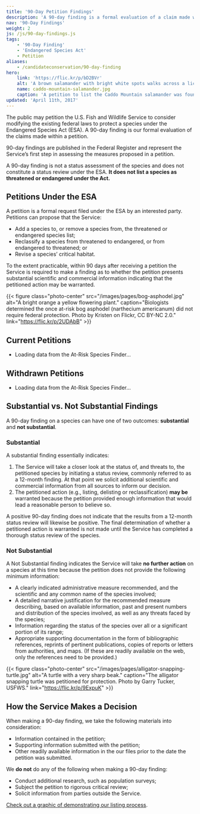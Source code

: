 ```yaml
---
title: '90-Day Petition Findings'
description: 'A 90-day finding is a formal evaluation of a claim made within a petition under the Endangered Species Act that the U.S. Fish and Wildlife Service consider modifications to the existing federal laws to protect a species. It does not list a species as protected.'
nav: '90-Day Findings'
weight: 2
js: /js/90-day-findings.js
tags:
    - '90-Day Finding'
    - 'Endangered Species Act'
    - Petition
aliases:
    - /candidateconservation/90-day-finding
hero:
    link: 'https://flic.kr/p/bD2BVr'
    alt: 'A brown salamander with bright white spots walks across a lichen covered rock'
    name: caddo-mountain-salamander.jpg
    caption: 'A petition to list the Caddo Mountain salamander was found to be “not substantial” in June 2015. Photo by <a href="https://www.flickr.com/photos/38984611@N03/">Aposematic herpetologist</a>, <a href="https://creativecommons.org/licenses/by-nc/2.0/legalcode">CC-BY-NC 2.0</a>.'
updated: 'April 11th, 2017'
---
```


The public may petition the U.S. Fish and Wildlife Service to consider modifying the existing federal laws to protect a species under the Endangered Species Act (ESA). A 90-day finding is our formal evaluation of the claims made within a petition.

90-day findings are published in the Federal Register and represent the Service’s first step in assessing the measures proposed in a petition.

A 90-day finding is not a status assessment of the species and does not constitute a status review under the ESA. **It does not list a species as threatened or endangered under the Act.**

## Petitions Under the ESA

A petition is a formal request filed under the ESA by an interested party. Petitions can propose that the Service:

- Add a species to, or remove a species from, the threatened or endangered species list;
- Reclassify a species from threatened to endangered, or from endangered to threatened; or
- Revise a species’ critical habitat.

To the extent practicable, within 90 days after receiving a petition the Service is required to make a finding as to whether the petition presents substantial scientific and commercial information indicating that the petitioned action may be warranted.

{{< figure class="photo-center" src="/images/pages/bog-asphodel.jpg" alt="A bright orange a yellow flowering plant." caption="Biologists determined the once at-risk bog asphodel (narthecium americanum) did not require federal protection. Photo by Kristen on Flickr, CC BY-NC 2.0." link="https://flic.kr/p/2UDAbB" >}}

## Current Petitions

<ul class="current-petitions fade-list">
  <li>Loading data from the At-Risk Species Finder...</li>
</ul>

## Withdrawn Petitions

<ul class="withdrawn-petitions fade-list">
  <li>Loading data from the At-Risk Species Finder...</li>
</ul>

## Substantial vs. Not Substantial Findings

A 90-day finding on a species can have one of two outcomes: **substantial** and **not substantial**.

### Substantial

A substantial finding essentially indicates:

1. The Service will take a closer look at the status of, and threats to, the petitioned species by initiating a status review, commonly referred to as a 12-month finding. At that point we solicit additional scientific and commercial information from all sources to inform our decision.
2. The petitioned action (e.g., listing, delisting or reclassification) **may be** warranted because the petition provided enough information that would lead a reasonable person to believe so.

A positive 90-day finding does not indicate that the results from a 12-month status review will likewise be positive. The final determination of whether a petitioned action is warranted is not made until the Service has completed a thorough status review of the species.

### Not Substantial

A Not Substantial finding indicates the Service will take **no further action** on a species at this time because the petition does not provide the following minimum information:

- A clearly indicated administrative measure recommended, and the scientific and any common name of the species involved;
- A detailed narrative justification for the recommended measure describing, based on available information, past and present numbers and distribution of the species involved, as well as any threats faced by the species;
- Information regarding the status of the species over all or a significant portion of its range;
- Appropriate supporting documentation in the form of bibliographic references, reprints of pertinent publications, copies of reports or letters from authorities, and maps. (If these are readily available on the web, only the references need to be provided.)

{{< figure class="photo-center" src="/images/pages/alligator-snapping-turtle.jpg" alt="A turtle with a very sharp beak." caption="The alligator snapping turtle was petitioned for protection. Photo by Garry Tucker, USFWS." link="https://flic.kr/p/9ExpuK" >}}

## How the Service Makes a Decision

When making a 90-day finding, we take the following materials into consideration:

- Information contained in the petition;
- Supporting information submitted with the petition;
- Other readily available information in the our files prior to the date the petition was submitted.

We **do not** do any of the following when making a 90-day finding:

- Conduct additional research, such as population surveys;
- Subject the petition to rigorous critical review;
- Solicit information from parties outside the Service.

[Check out a graphic of demonstrating our listing process](http://www.fws.gov/endangered/what-we-do/listing-petition-process.html).
